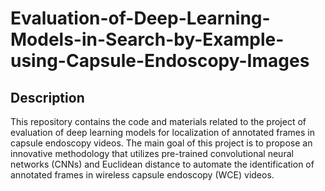 # Evaluation-of-Deep-Learning-Models-in-Search-by-Example-using-Capsule-Endoscopy-Images
## Description
This repository contains the code and materials related to the project of evaluation of deep learning models for localization of annotated frames in capsule endoscopy videos. The main goal of this project is to propose an innovative methodology that utilizes pre-trained convolutional neural networks (CNNs) and Euclidean distance to automate the identification of annotated frames in wireless capsule endoscopy (WCE) videos.
